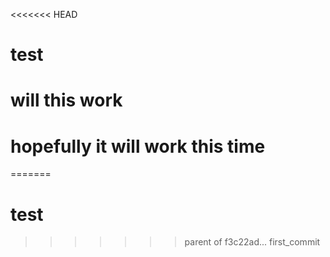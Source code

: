 <<<<<<< HEAD
# test
# will this work
# hopefully it will work this time
=======
# test
>>>>>>> parent of f3c22ad... first_commit
